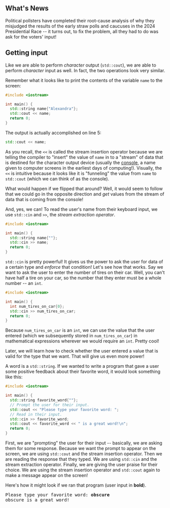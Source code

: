## What's News

Political pollsters have completed their root-cause analysis of why they misjudged the results of the early straw polls and caucuses in the 2024 Presidential Race -- it turns out, to fix the problem, all they had to do was ask for the voters' input! 

## Getting input

Like we are able to perform _character_ output (`std::cout`), we are able to perform _character_ input as well. In fact, the two operations look very similar. 

Remember what it looks like to print the contents of the variable `name` to the screen:

```C++
#include <iostream>

int main() {
  std::string name{"Alexandra"};
  std::cout << name;
  return 0;
}
```

The output is actually accomplished on line 5:

```C++
std::cout << name;
```

As you recall, the `<<` is called the stream insertion operator because we are telling the compiler to "insert" the value of `name` in to a "stream" of data that is destined for the character output device (usually the [console](https://en.wikipedia.org/wiki/System_console), a name given to computer screens in the earliest days of computing!). Visually, the `<<` is intuitive because it looks like it is "funneling" the value from `name` to `std::cout` (which we can think of as the console).

What would happen if we flipped that around? Well, it would seem to follow that we could go in the opposite direction and _get_ values from the stream of data that is coming from the console! 

And, yes, we can! To read the user's name from their keyboard input, we use `std::cin` and `>>`, the _stream extraction operator_.

```C++
#include <iostream>

int main() {
  std::string name{""};
  std::cin >> name;
  return 0;
}
```

`std::cin` is pretty powerful! It gives us the power to ask the user for data of a certain type and _enforce_ that condition! Let's see how that works. Say we want to ask the user to enter the number of tires on their car. Well, you can't have half a tire on your car, so the number that they enter must be a whole number -- an `int`. 

```C++
#include <iostream>

int main() {
  int num_tires_on_car{0};
  std::cin >> num_tires_on_car;
  return 0;
}
```

Because `num_tires_on_car` is an `int`, we can use the value that the user entered (which we subsequently stored in `num_tires_on_car`) in mathematical expressions wherever we would require an `int`. Pretty cool!

Later, we will learn how to check whether the user entered a value that is valid for the type that we want. That will give us even more power!

A word is a `std::string`. If we wanted to write a program that gave a user some positive feedback about their favorite word, it would look something like this:

```C++
#include <iostream>

int main() {
  std::string favorite_word{""};
  // Prompt the user for their input.
  std::cout << "Please type your favorite word: ";
  // Read in their input.
  std::cin >> favorite_word;
  std::cout << favorite_word << " is a great word!\n";
  return 0;
}
```

First, we are "prompting" the user for their input -- basically, we are asking them for some response. Because we want the prompt to appear on the screen, we are using `std::cout` and the stream insertion operator. Then we are reading the response that they typed. We are using `std::cin` and the stream extraction operator. Finally, we are giving the user praise for their choice. We are using the stream insertion operator and `std::cout` again to make a message appear on the screen!

Here's how it might look if we ran that program (user input in **bold**).

<pre>
Please type your favorite word: <b>obscure</b>
obscure is a great word!
</pre>
